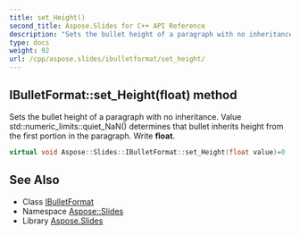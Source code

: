 ```yaml
---
title: set_Height()
second_title: Aspose.Slides for C++ API Reference
description: "Sets the bullet height of a paragraph with no inheritance. Value std::numeric_limits<float>::quiet_NaN() determines that bullet inherits height from the first portion in the paragraph. Write float."
type: docs
weight: 92
url: /cpp/aspose.slides/ibulletformat/set_height/
---
```

## IBulletFormat::set_Height(float) method


Sets the bullet height of a paragraph with no inheritance. Value std::numeric_limits<float>::quiet_NaN() determines that bullet inherits height from the first portion in the paragraph. Write **float**.

```cpp
virtual void Aspose::Slides::IBulletFormat::set_Height(float value)=0
```

## See Also

* Class [IBulletFormat](./)
* Namespace [Aspose::Slides](../)
* Library [Aspose.Slides](../../)